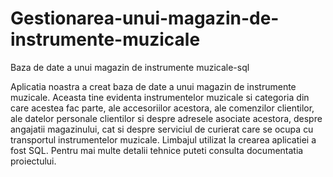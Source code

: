 # Gestionarea-unui-magazin-de-instrumente-muzicale
Baza de date a unui magazin de instrumente muzicale-sql


  Aplicatia noastra a creat baza de date a unui magazin de instrumente muzicale. Aceasta tine evidenta instrumentelor muzicale si categoria din care acestea fac parte, ale accesoriilor acestora, ale comenzilor clientilor, ale datelor personale clientilor si despre adresele asociate acestora, despre angajatii magazinului, cat si despre serviciul de curierat care se ocupa cu transportul instrumentelor muzicale.
  Limbajul utilizat la crearea aplicatiei a fost SQL. Pentru mai multe detalii tehnice puteti consulta documentatia proiectului.
